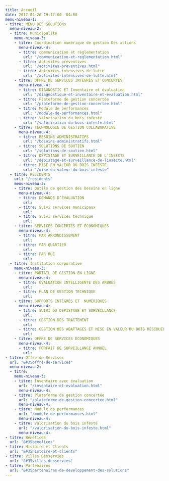 ```yaml
---
title: Accueil
date: 2017-04-26 19:17:00 -04:00
menu-niveau-1:
- titre: MENU DES SOLUTIONs
  menu-niveau-2:
  - titre: Municipalité
    menu-niveau-3:
    - titre: Coordination numérique de gestion Des actions
      menu-niveau-4:
      - titre: communication et réglementation
        url: "/communication-et-reglementation.html"
      - titre: Activités préventives
        url: "/activites-preventives.html"
      - titre: Activités intensives de lutte
        url: "/activites-intensives-de-lutte.html"
    - titre: OFFRE DE SERVICES INTÉGRÉS ET CONCERTÉS
      menu-niveau-4:
      - titre: DIAGNOSTIC ET Inventaire et évaluation
        url: "/diagnostique-et-inventaire-et-evaluation.html"
      - titre: Plateforme de gestion concertée
        url: "/plateforme-de-gestion-concertee.html"
      - titre: Module de performances
        url: "/module-de-performances.html"
      - titre: Valorisation du bois infesté
        url: "/valorisation-du-bois-infeste.html"
    - titre: TECHNOLOGIE DE GESTION COLLABORATIVE
      menu-niveau-4:
      - titre: BESOINS ADMINISTRATIFS
        url: "/besoins-administratifs.html"
      - titre: SOLUTIONS DE SOUTIEN
        url: "/solutions-de-soutien.html"
      - titre: DÉPISTAGE ET SURVEILLANCE DE L’INSECTE
        url: "/depistage-et-surveillance-de-linsecte.html"
      - titre: MISE EN VALEUR DU BOIS INFESTÉ
        url: "/mise-en-valeur-du-bois-infeste"
  - titre: RÉSIDENTS
    url: "/residents"
    menu-niveau-3:
    - titre: Outils de gestion des besoins en ligne
      menu-niveau-4:
      - titre: DEMANDE D’ÉVALUATION
        url: 
      - titre: Suivi services municipaux
        url: 
      - titre: Suivi services technique
        url: 
    - titre: SERVICES CONCERTÉS ET ÉCONOMIQUES
      menu-niveau-4:
      - titre: PAR ARRONDISSEMENT
        url: 
      - titre: PAR QUARTIER
        url: 
      - titre: PAR RUE
        url: 
  - titre: Institution corporative
    menu-niveau-3:
    - titre: PORTAIL DE GESTION EN LIGNE
      menu-niveau-4:
      - titre: ÉVALUATION INTELLIGENTE DES ARBRES
        url: 
      - titre: PLAN DE GESTION TECHNIQUE
        url: 
    - titre: SUPPORTS INTÉGRÉS ET  NUMÉRIQUES
      menu-niveau-4:
      - titre: SUIVI DU DÉPISTAGE ET SURVEILLANCE
        url: 
      - titre: GESTION DES TRAITEMENT
        url: 
      - titre: GESTION DES ABATTAGES ET MISE EN VALEUR DU BOIS RÉSIDUEL
        url: 
    - titre: OFFRE DE SERVICES ÉCONOMIQUES
      menu-niveau-4:
      - titre: FORFAIT DE SURVEILLANCE ANNUEL
        url: 
- titre: Offre de Services
  url: "&#35offre-de-services"
  menu-niveau-2:
  - titre: 
    menu-niveau-3:
    - titre: Inventaire avec évaluation
      url: "/inventaire-et-evaluation.html"
      menu-niveau-4: 
    - titre: Plateforme de gestion concertée
      url: "/plateforme-de-gestion-concertee.html"
      menu-niveau-4: 
    - titre: Module de performances
      url: "/module-de-performances.html"
      menu-niveau-4: 
    - titre: Valorisation du bois infesté
      url: "/valorisation-du-bois-infeste.html"
      menu-niveau-4: 
- titre: Bénéfices
  url: "&#35benefices"
- titre: Histoire et Clients
  url: "&#35histoire-et-clients"
- titre: Villes Désservies
  url: "&#35villes-desservies"
- titre: Partenaires
  url: "&#35partenaires-de-developpement-des-solutions"
---
```


